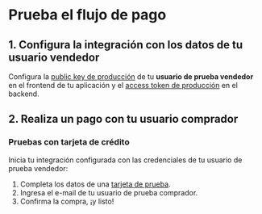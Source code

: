 # Prueba el flujo de pago

## 1. Configura la integración con los datos de tu usuario vendedor

Configura la [public key de producción]([FAKER][CREDENTIALS][URL]) de tu **usuario de prueba vendedor** en el frontend de tu aplicación y el [access token de producción]([FAKER][CREDENTIALS][URL]) en el backend.

## 2. Realiza un pago con tu usuario comprador

### Pruebas con tarjeta de crédito

Inicia tu integración configurada con las credenciales de tu usuario de prueba vendedor:

1. Completa los datos de una [tarjeta de prueba](https://www.mercadopago[FAKER][URL][DOMAIN]/developers/es/guides/checkout-api/test-cards).
1. Ingresa el e-mail de tu usuario de prueba comprador.
1. Confirma la compra, ¡y listo!

